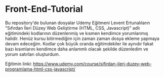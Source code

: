 # Front-End-Tutorial

Bu repository'de bulunan dosyalar Udemy Eğitmeni Levent Ertunalıların "Sıfırdan İleri Düzey Web Geliştirme (HTML, CSS, Javascript)" adlı eğitimindeki kodlarının düzenlenmiş ve kısmen kendimce yorumlanmış halidir. Henüz kursu bitirmediğim için zaman zaman dosya ekleme yapmaya devam edeceğim. Kodlar çok büyük oranda eğitimdekiler ile aynıdır fakat bazı kısımlarını kendimce daha anlammlı olacak şekilde düzenledim ve yorum satırları oluşturdum.

Eğitimin linki: https://www.udemy.com/course/sifirdan-ileri-duzey-web-programlama-html-css-javascript/
